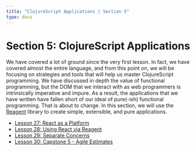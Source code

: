 ```yaml
---
title: "ClojureScript Applications | Section 5"
type: docs
---
```


# Section 5: ClojureScript Applications

We have covered a lot of ground since the very first lesson. In fact, we have covered
almost the entire language, and from this point on, we will be focusing on strategies
and tools that will help us master ClojureScript programming. We have discussed in depth
the value of functional programming, but the DOM that we interact with as web programmers
is intrinsically imperative and impure. As a result, the applications that we have written
have fallen short of our ideal of pure(-ish) functional programming. That is about to
change. In this section, we will use the [Reagent](https://reagent-project.github.io/)
library to create simple, extensible, and pure applications.

- [Lesson 27: React as a Platform](/section-5/lesson-27-react-as-a-platform/)
- [Lesson 28: Using React via Reagent](/section-5/lesson-28-using-react-via-reagent/)
- [Lesson 29: Separate Concerns](/section-5/lesson-29-separate-concerns/)
- [Lesson 30: Capstone 5 - Agile Estimates](/section-5/lesson-30-capstone-5-agile-estimates/)
